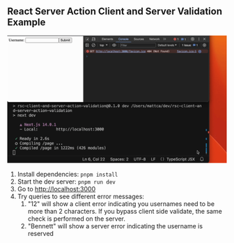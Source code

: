 ## React Server Action Client and Server Validation Example

![Demo GIF](https://github.com/mattcarrollcode/rsc-client-and-server-action-validation/blob/main/demo.gif)

1. Install dependencies: `pnpm install`
1. Start the dev server: `pnpm run dev`
1. Go to [http://localhost:3000](http://localhost:3000)
1. Try queries to see different error messages:
   1. "12" will show a client error indicating you usernames need to be more than 2 characters. If you bypass client side validate, the same check is performed on the server.
   1. "Bennett" will show a server error indicating the username is reserved